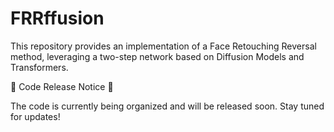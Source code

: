 # FRRffusion
This repository provides an implementation of a Face Retouching Reversal method, leveraging a two-step network based on Diffusion Models and Transformers. 

 🚧 Code Release Notice 🚧
 
The code is currently being organized and will be released soon. Stay tuned for updates!
